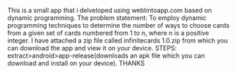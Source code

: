 This is a small app that i delveloped using webtintoapp.com based on dynamic programming. The problem statement: To employ dynamic programming techniques to determine the number of ways to choose cards from a given set of cards numbered from 1 to n, where n is a positive integer.
I have attached a zip file called infinitecards 1.0.zip from which you can download the app and view it on your device. STEPS: extract>android>app-release(downloads an apk file which you can download and install on your device). THANKS
